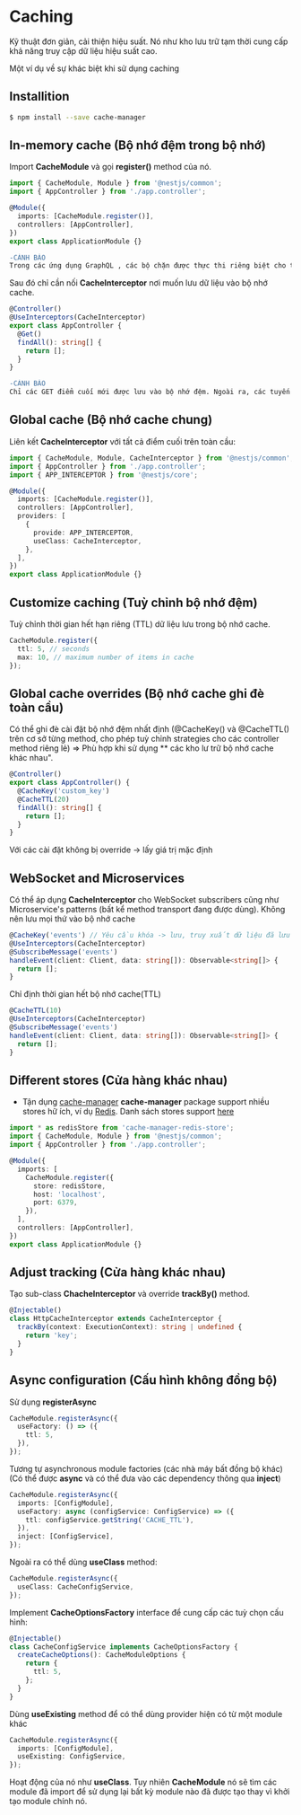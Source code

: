 # Caching

Kỹ thuật đơn giản, cải thiện hiệu suất. Nó như kho lưu trữ tạm thời cung cấp khả năng truy cập dữ liệu hiệu suất cao.

Một ví dụ về sự khác biệt khi sử dụng caching

## Installition

```bash
$ npm install --save cache-manager
```

## In-memory cache (Bộ nhớ đệm trong bộ nhớ)

Import **CacheModule** và gọi **register()** method của nó.

```ts
import { CacheModule, Module } from '@nestjs/common';
import { AppController } from './app.controller';

@Module({
  imports: [CacheModule.register()],
  controllers: [AppController],
})
export class ApplicationModule {}
```

```diff
-CẢNH BÁO
Trong các ứng dụng GraphQL , các bộ chặn được thực thi riêng biệt cho từng trình phân giải trường. Do đó, CacheModule(sử dụng bộ chặn để phản hồi bộ nhớ cache) sẽ không hoạt động bình thường.
```

Sau đó chỉ cần nối **CacheInterceptor** nơi muốn lưu dữ liệu vào bộ nhớ cache.

```ts
@Controller()
@UseInterceptors(CacheInterceptor)
export class AppController {
  @Get()
  findAll(): string[] {
    return [];
  }
}
```

```diff
-CẢNH BÁO
Chỉ các GET điểm cuối mới được lưu vào bộ nhớ đệm. Ngoài ra, các tuyến máy chủ HTTP đưa đối tượng phản hồi gốc ( @Res()) không thể sử dụng Bộ đánh chặn bộ nhớ cache. Xem bản đồ phản hồi để biết thêm chi tiết.
```

## Global cache (Bộ nhớ cache chung)

Liên kết **CacheInterceptor** với tất cả điểm cuối trên toàn cầu:

```ts
import { CacheModule, Module, CacheInterceptor } from '@nestjs/common';
import { AppController } from './app.controller';
import { APP_INTERCEPTOR } from '@nestjs/core';

@Module({
  imports: [CacheModule.register()],
  controllers: [AppController],
  providers: [
    {
      provide: APP_INTERCEPTOR,
      useClass: CacheInterceptor,
    },
  ],
})
export class ApplicationModule {}
```

## Customize caching (Tuỳ chỉnh bộ nhớ đệm)

Tuỳ chỉnh thời gian hết hạn riêng (TTL) dữ liệu lưu trong bộ nhớ cache.

```ts
CacheModule.register({
  ttl: 5, // seconds
  max: 10, // maximum number of items in cache
});
```

## Global cache overrides (Bộ nhớ cache ghi đè toàn cầu)

Có thể ghi đè cài đặt bộ nhớ đệm nhất định (@CacheKey() và @CacheTTL() trên cơ sở từng method, cho phép tuỳ chỉnh strategies cho các controller method riêng lẻ) => Phù hợp khi sử dụng ** các kho lư trữ bộ nhớ cache khác nhau".

```ts
@Controller() 
export class AppController() {
  @CacheKey('custom_key')
  @CacheTTL(20)
  findAll(): string[] {
    return [];
  }
}
```

Với các cài đặt không bị override -> lấy giá trị mặc định

## WebSocket and Microservices

Có thể áp dụng **CacheInterceptor** cho WebSocket subscribers cũng như Microservice's patterns (bất kể method transport đang được dùng). Không nên lưu mọi thứ vào bộ nhớ cache

```ts
@CacheKey('events') // Yêu cầu khóa -> lưu, truy xuất dữ liệu đã lưu trong bộ nhớ cache sau đó.
@UseInterceptors(CacheInterceptor)
@SubscribeMessage('events')
handleEvent(client: Client, data: string[]): Observable<string[]> {
  return [];
}
```

Chỉ định thời gian hết bộ nhớ cache(TTL) 

```ts
@CacheTTL(10)
@UseInterceptors(CacheInterceptor)
@SubscribeMessage('events')
handleEvent(client: Client, data: string[]): Observable<string[]> {
  return [];
}
```

## Different stores (Cửa hàng khác nhau)

* Tận dụng [cache-manager](https://github.com/BryanDonovan/node-cache-manager)
**cache-manager** package support nhiều stores hữ ích, ví dụ [Redis](https://github.com/dabroek/node-cache-manager-redis-store). Danh sách stores support [here](https://github.com/BryanDonovan/node-cache-manager#store-engines)

```ts
import * as redisStore from 'cache-manager-redis-store';
import { CacheModule, Module } from '@nestjs/common';
import { AppController } from './app.controller';

@Module({
  imports: [
    CacheModule.register({
      store: redisStore,
      host: 'localhost',
      port: 6379,
    }),
  ],
  controllers: [AppController],
})
export class ApplicationModule {}
```

## Adjust tracking (Cửa hàng khác nhau)

Tạo sub-class **ChacheInterceptor** và override **trackBy()** method.

```ts
@Injectable()
class HttpCacheInterceptor extends CacheInterceptor {
  trackBy(context: ExecutionContext): string | undefined {
    return 'key';
  }
}
```

## Async configuration (Cấu hình không đồng bộ)

Sử dụng **registerAsync**

```ts
CacheModule.registerAsync({
  useFactory: () => ({
    ttl: 5,
  }),
});
```

Tương tự asynchronous module factories (các nhà máy bất đồng bộ khác) (Có thể được **async** và có thể đưa vào các dependency thông qua **inject**)

```ts
CacheModule.registerAsync({
  imports: [ConfigModule],
  useFactory: async (configService: ConfigService) => ({
    ttl: configService.getString('CACHE_TTL'),
  }),
  inject: [ConfigService],
});
```

Ngoài ra có thể dùng **useClass** method:

```ts
CacheModule.registerAsync({
  useClass: CacheConfigService,
});
```

Implement **CacheOptionsFactory** interface để cung cấp các tuỳ chọn cấu hình:

```ts
@Injectable()
class CacheConfigService implements CacheOptionsFactory {
  createCacheOptions(): CacheModuleOptions {
    return {
      ttl: 5,
    };
  }
}
```

Dùng **useExisting** method để có thể dùng provider hiện có từ một module khác

```ts
CacheModule.registerAsync({
  imports: [ConfigModule],
  useExisting: ConfigService,
});
```

Hoạt động của nó như **useClass**. Tuy nhiên **CacheModule** nó sẽ tìm các module đã import để sử dụng lại bất kỳ module nào đã được tạo thay vì khởi tạo module chính nó.
